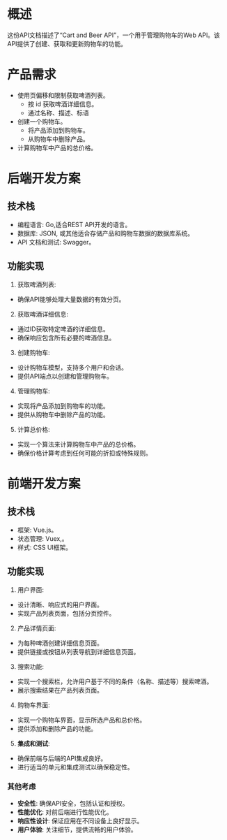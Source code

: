 
# 概述
这份API文档描述了“Cart and Beer API”，一个用于管理购物车的Web API。该API提供了创建、获取和更新购物车的功能。

# 产品需求
- 使用页偏移和限制获取啤酒列表。  
  - 按 id 获取啤酒详细信息。
  - 通过名称、描述、标语
- 创建一个购物车。  
  - 将产品添加到购物车。  
  - 从购物车中删除产品。  
- 计算购物车中产品的总价格。

# 后端开发方案
## 技术栈
- 编程语言: Go,适合REST API开发的语言。
- 数据库: JSON, 或其他适合存储产品和购物车数据的数据库系统。
- API 文档和测试: Swagger。

## 功能实现
1. 获取啤酒列表:
  - 确保API能够处理大量数据的有效分页。
2. 获取啤酒详细信息:
  - 通过ID获取特定啤酒的详细信息。
  - 确保响应包含所有必要的啤酒信息。
3. 创建购物车:
  - 设计购物车模型，支持多个用户和会话。
  - 提供API端点以创建和管理购物车。
4. 管理购物车:
  - 实现将产品添加到购物车的功能。
  - 提供从购物车中删除产品的功能。
5. 计算总价格:
  - 实现一个算法来计算购物车中产品的总价格。
  - 确保价格计算考虑到任何可能的折扣或特殊规则。

# 前端开发方案
## 技术栈
- 框架: Vue.js。
- 状态管理: Vuex,。
- 样式: CSS UI框架。

## 功能实现
1. 用户界面:
  - 设计清晰、响应式的用户界面。
  - 实现产品列表页面，包括分页控件。
2. 产品详情页面:
  - 为每种啤酒创建详细信息页面。
  - 提供链接或按钮从列表导航到详细信息页面。
3. 搜索功能:
  - 实现一个搜索栏，允许用户基于不同的条件（名称、描述等）搜索啤酒。
  - 展示搜索结果在产品列表页面。
4. 购物车界面:
  - 实现一个购物车界面，显示所选产品和总价格。
  - 提供添加和删除产品的功能。

5. **集成和测试**:
  - 确保前端与后端的API集成良好。
  - 进行适当的单元和集成测试以确保稳定性。

### 其他考虑
- **安全性**: 确保API安全，包括认证和授权。
- **性能优化**: 对前后端进行性能优化。
- **响应性设计**: 保证应用在不同设备上良好显示。
- **用户体验**: 关注细节，提供流畅的用户体验。
